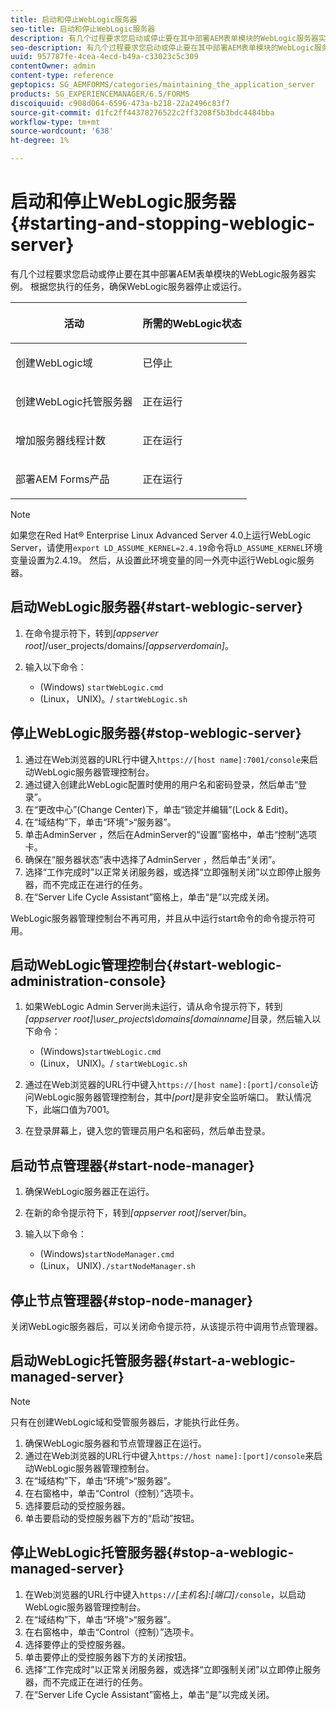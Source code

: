 ```yaml
---
title: 启动和停止WebLogic服务器
seo-title: 启动和停止WebLogic服务器
description: 有几个过程要求您启动或停止要在其中部署AEM表单模块的WebLogic服务器实例。 本文档介绍如何启动和停止WebLogic服务器。
seo-description: 有几个过程要求您启动或停止要在其中部署AEM表单模块的WebLogic服务器实例。 本文档介绍如何启动和停止WebLogic服务器。
uuid: 957787fe-4cea-4ecd-b49a-c33023c5c309
contentOwner: admin
content-type: reference
geptopics: SG_AEMFORMS/categories/maintaining_the_application_server
products: SG_EXPERIENCEMANAGER/6.5/FORMS
discoiquuid: c908d064-6596-473a-b218-22a2496c83f7
source-git-commit: d1fc2ff44378276522c2ff3208f5b3bdc4484bba
workflow-type: tm+mt
source-wordcount: '638'
ht-degree: 1%

---
```



# 启动和停止WebLogic服务器{#starting-and-stopping-weblogic-server}

有几个过程要求您启动或停止要在其中部署AEM表单模块的WebLogic服务器实例。 根据您执行的任务，确保WebLogic服务器停止或运行。

<table>
 <thead>
  <tr>
   <th><p>活动</p></th>
   <th><p>所需的WebLogic状态</p></th>
  </tr>
 </thead>
 <tbody>
  <tr>
   <td><p>创建WebLogic域</p></td>
   <td><p>已停止</p></td>
  </tr>
  <tr>
   <td><p>创建WebLogic托管服务器</p></td>
   <td><p>正在运行</p></td>
  </tr>
  <tr>
   <td><p>增加服务器线程计数</p></td>
   <td><p>正在运行</p></td>
  </tr>
  <tr>
   <td><p>部署AEM Forms产品</p></td>
   <td><p>正在运行</p></td>
  </tr>
 </tbody>
</table>

>[!NOTE]
>
>如果您在Red Hat® Enterprise Linux Advanced Server 4.0上运行WebLogic Server，请使用`export LD_ASSUME_KERNEL=2.4.19`命令将`LD_ASSUME_KERNEL`环境变量设置为2.4.19。 然后，从设置此环境变量的同一外壳中运行WebLogic服务器。

## 启动WebLogic服务器{#start-weblogic-server}

1. 在命令提示符下，转到&#x200B;*[appserver root]*/user_projects/domains/*[appserverdomain]*。
1. 输入以下命令：

   * (Windows) `startWebLogic.cmd`
   * (Linux， UNIX)。/ `startWebLogic.sh`

## 停止WebLogic服务器{#stop-weblogic-server}

1. 通过在Web浏览器的URL行中键入`https://[host name]:7001/console`来启动WebLogic服务器管理控制台。
1. 通过键入创建此WebLogic配置时使用的用户名和密码登录，然后单击“登录”。
1. 在“更改中心”(Change Center)下，单击“锁定并编辑”(Lock &amp; Edit)。
1. 在“域结构”下，单击“环境”>“服务器”。
1. 单击AdminServer ，然后在AdminServer的“设置”窗格中，单击“控制”选项卡。
1. 确保在“服务器状态”表中选择了AdminServer ，然后单击“关闭”。
1. 选择“工作完成时”以正常关闭服务器，或选择“立即强制关闭”以立即停止服务器，而不完成正在进行的任务。
1. 在“Server Life Cycle Assistant”窗格上，单击“是”以完成关闭。

WebLogic服务器管理控制台不再可用，并且从中运行start命令的命令提示符可用。

## 启动WebLogic管理控制台{#start-weblogic-administration-console}

1. 如果WebLogic Admin Server尚未运行，请从命令提示符下，转到&#x200B;*[appserver root]\user_projects\domains\[domainname]*&#x200B;目录，然后输入以下命令：

   * (Windows)`startWebLogic.cmd`
   * (Linux， UNIX)。/ `startWebLogic.sh`

1. 通过在Web浏览器的URL行中键入`https://[host name]:[port]/console`访问WebLogic服务器管理控制台，其中&#x200B;*[port]*&#x200B;是非安全监听端口。 默认情况下，此端口值为7001。
1. 在登录屏幕上，键入您的管理员用户名和密码，然后单击登录。

## 启动节点管理器{#start-node-manager}

1. 确保WebLogic服务器正在运行。
1. 在新的命令提示符下，转到&#x200B;*[appserver root]*/server/bin。
1. 输入以下命令：

   * (Windows)`startNodeManager.cmd`
   * (Linux， UNIX)`./startNodeManager.sh`

## 停止节点管理器{#stop-node-manager}

关闭WebLogic服务器后，可以关闭命令提示符，从该提示符中调用节点管理器。

## 启动WebLogic托管服务器{#start-a-weblogic-managed-server}

>[!NOTE]
>
>只有在创建WebLogic域和受管服务器后，才能执行此任务。

1. 确保WebLogic服务器和节点管理器正在运行。
1. 通过在Web浏览器的URL行中键入`https://host name]:[port]/console`来启动WebLogic服务器管理控制台。
1. 在“域结构”下，单击“环境”>“服务器”。
1. 在右窗格中，单击“Control（控制）”选项卡。
1. 选择要启动的受控服务器。
1. 单击要启动的受控服务器下方的“启动”按钮。

## 停止WebLogic托管服务器{#stop-a-weblogic-managed-server}

1. 在Web浏览器的URL行中键入`https://`*[主机名]:[端口&#x200B;]*`/console`，以启动WebLogic服务器管理控制台。
1. 在“域结构”下，单击“环境”>“服务器”。
1. 在右窗格中，单击“Control（控制）”选项卡。
1. 选择要停止的受控服务器。
1. 单击要停止的受控服务器下方的关闭按钮。
1. 选择“工作完成时”以正常关闭服务器，或选择“立即强制关闭”以立即停止服务器，而不完成正在进行的任务。
1. 在“Server Life Cycle Assistant”窗格上，单击“是”以完成关闭。


